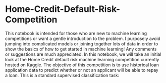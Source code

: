 # Home-Credit-Default-Risk-Competition
This notebook is intended for those who are new to machine learning competitions or want a gentle introduction to the problem. I purposely avoid jumping into complicated models or joining together lots of data in order to show the basics of how to get started in machine learning! Any comments or suggestions are much appreciated.
In this notebook, we will take an initial look at the Home Credit default risk machine learning competition currently hosted on Kaggle. The objective of this competition is to use historical loan application data to predict whether or not an applicant will be able to repay a loan. This is a standard supervised classification task:
